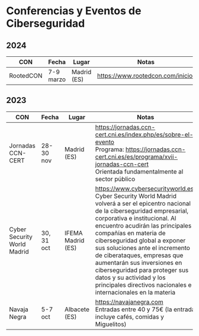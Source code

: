 # Conferencias y Eventos de Ciberseguridad

## 2024

| CON | Fecha | Lugar | Notas |
| --- | ----- | ----- | ----------- |
| RootedCON |7-9 marzo| Madrid (ES)|https://www.rootedcon.com/inicio/|

## 2023

| CON | Fecha | Lugar | Notas |
| --- | ----- | ----- | ----------- |
| Jornadas CCN-CERT | 28-30 nov | Madrid (ES) | https://jornadas.ccn-cert.cni.es/index.php/es/sobre-el-evento<br>Programa: https://jornadas.ccn-cert.cni.es/es/programa/xvii-jornadas-ccn-cert<br>Orientada fundamentalmente al sector público |
| Cyber Security World Madrid | 30, 31 oct| IFEMA Madrid (ES) | https://www.cybersecurityworld.es/ <br>Cyber Security World Madrid volverá a ser el epicentro nacional de la ciberseguridad empresarial, corporativa e institucional. Al encuentro acudirán las principales compañías en materia de ciberseguridad global a exponer sus soluciones ante el incremento de ciberataques, empresas que aumentarán sus inversiones en ciberseguridad para proteger sus datos y su actividad y los principales directivos nacionales e internacionales en la materia|
| Navaja Negra | 5-7 oct | Albacete (ES) | https://navajanegra.com <br>Entradas entre 40 y 75€ (la entrada incluye cafés, comidas y Miguelitos)|
